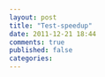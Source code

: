 ```yaml
---
layout: post
title: "Test-speedup"
date: 2011-12-21 18:44
comments: true
published: false
categories: 
---
```

